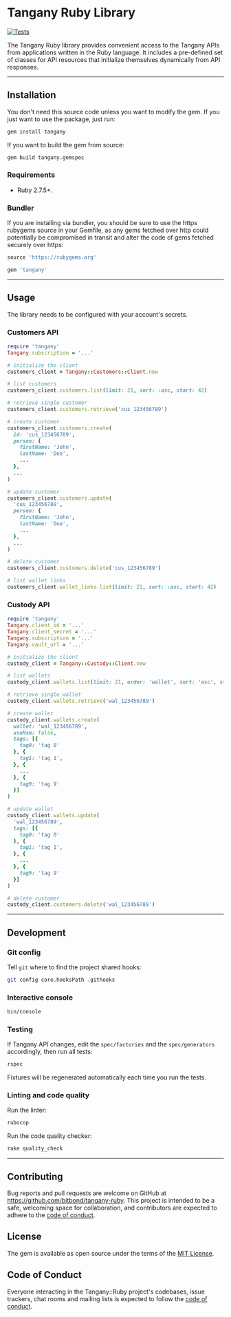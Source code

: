 # Tangany Ruby Library

[![Tests](https://github.com/bitbond/tangany-ruby/actions/workflows/main.yml/badge.svg)](https://github.com/bitbond/tangany-ruby/actions/workflows/main.yml)

The Tangany Ruby library provides convenient access to the Tangany APIs from applications written in the Ruby language. It includes a pre-defined set of classes for API resources that initialize themselves dynamically from API responses.

---

## Installation

You don't need this source code unless you want to modify the gem. If you just want to use the package, just run:

```sh
gem install tangany
```

If you want to build the gem from source:

```sh
gem build tangany.gemspec
```

### Requirements

- Ruby 2.7.5+.

### Bundler

If you are installing via bundler, you should be sure to use the https rubygems source in your Gemfile, as any gems fetched over http could potentially be compromised in transit and alter the code of gems fetched securely over https:

```ruby
source 'https://rubygems.org'

gem 'tangany'
```

---

## Usage

The library needs to be configured with your account's secrets.

### Customers API

```ruby
require 'tangany'
Tangany.subscription = '...'

# initialize the client
customers_client = Tangany::Customers::Client.new

# list customers
customers_client.customers.list(limit: 21, sort: :asc, start: 42)

# retrieve single customer
customers_client.customers.retrieve('cus_123456789')

# create customer
customers_client.customers.create(
  id: 'cus_123456789',
  person: {
    firstName: 'John',
    lastName: 'Doe',
    ...
  },
  ...
)

# update customer
customers_client.customers.update(
  'cus_123456789',
  person: {
    firstName: 'John',
    lastName: 'Doe',
    ...
  },
  ...
)

# delete customer
customers_client.customers.delete('cus_123456789')

# list wallet links
customers_client.wallet_links.list(limit: 21, sort: :asc, start: 42)
```

### Custody API

```ruby
require 'tangany'
Tangany.client_id = '...'
Tangany.client_secret = '...'
Tangany.subscription = '...'
Tangany.vault_url = '...'

# initialize the client
custody_client = Tangany::Custody::Client.new

# list wallets
custody_client.wallets.list(limit: 21, order: 'wallet', sort: 'asc', start: 42, tags: { tag0: 'tag 0', tag1: 'tag 1' }, xtags: { tag2: 'tag 2', tag3: 'tag 3' })

# retrieve single wallet
custody_client.wallets.retrieve('wal_123456789')

# create wallet
custody_client.wallets.create(
  wallet: 'wal_123456789',
  useHsm: false,
  tags: [{
    tag0: 'tag 0'
  }, {
    tag1: 'tag 1',
  }, {
    ...
  }, {
    tag9: 'tag 9'
  }]
)

# update wallet
custody_client.wallets.update(
  'wal_123456789',
  tags: [{
    tag0: 'tag 0'
  }, {
    tag1: 'tag 1',
  }, {
    ...
  }, {
    tag9: 'tag 9'
  }]
)

# delete customer
custody_client.customers.delete('wal_123456789')
```

---

## Development

### Git config

Tell `git` where to find the project shared hooks:

```bash
git config core.hooksPath .githooks
```

### Interactive console

```sh
bin/console
```

### Testing

If Tangany API changes, edit the `spec/factories` and the `spec/generators` accordingly, then run all tests:

```sh
rspec
```

Fixtures will be regenerated automatically each time you run the tests.

### Linting and code quality

Run the linter:

```sh
rubocop
```

Run the code quality checker:

```sh
rake quality_check
```

---

## Contributing

Bug reports and pull requests are welcome on GitHub at https://github.com/bitbond/tangany-ruby. This project is intended to be a safe, welcoming space for collaboration, and contributors are expected to adhere to the [code of conduct](https://github.com/bitbond/tangany-ruby/blob/main/CODE_OF_CONDUCT.md).

## License

The gem is available as open source under the terms of the [MIT License](https://opensource.org/licenses/MIT).

## Code of Conduct

Everyone interacting in the Tangany::Ruby project's codebases, issue trackers, chat rooms and mailing lists is expected to follow the [code of conduct](https://github.com/bitbond/tangany-ruby/blob/main/CODE_OF_CONDUCT.md).
